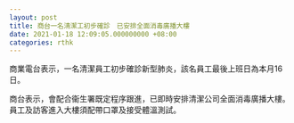 ```yaml
---
layout: post
title: 商台一名清潔工初步確診　已安排全面消毒廣播大樓
date: 2021-01-18 12:09:05.000000000 +08:00
categories: rthk
---
```


商業電台表示，一名清潔員工初步確診新型肺炎，該名員工最後上班日為本月16日。

商台表示，會配合衞生署既定程序跟進，已即時安排清潔公司全面消毒廣播大樓。員工及訪客進入大樓須配帶口罩及接受體溫測試。
